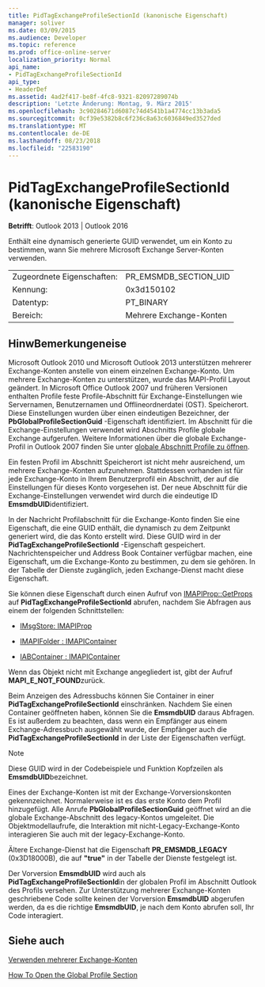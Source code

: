 ```yaml
---
title: PidTagExchangeProfileSectionId (kanonische Eigenschaft)
manager: soliver
ms.date: 03/09/2015
ms.audience: Developer
ms.topic: reference
ms.prod: office-online-server
localization_priority: Normal
api_name:
- PidTagExchangeProfileSectionId
api_type:
- HeaderDef
ms.assetid: 4ad2f417-be8f-4fc8-9321-82097289074b
description: 'Letzte Änderung: Montag, 9. März 2015'
ms.openlocfilehash: 3c90284671d6087c74d4541b1a4774cc13b3ada5
ms.sourcegitcommit: 0cf39e5382b8c6f236c8a63c6036849ed3527ded
ms.translationtype: MT
ms.contentlocale: de-DE
ms.lasthandoff: 08/23/2018
ms.locfileid: "22583190"
---
```

# <a name="pidtagexchangeprofilesectionid-canonical-property"></a>PidTagExchangeProfileSectionId (kanonische Eigenschaft)

  
  
**Betrifft**: Outlook 2013 | Outlook 2016 
  
Enthält eine dynamisch generierte GUID verwendet, um ein Konto zu bestimmen, wann Sie mehrere Microsoft Exchange Server-Konten verwenden.
  
|||
|:-----|:-----|
|Zugeordnete Eigenschaften:  <br/> |PR_EMSMDB_SECTION_UID  <br/> |
|Kennung:  <br/> |0x3d150102  <br/> |
|Datentyp:  <br/> |PT_BINARY  <br/> |
|Bereich:  <br/> |Mehrere Exchange-Konten  <br/> |
   
## <a name="remarks"></a>HinwBemerkungeneise

Microsoft Outlook 2010 und Microsoft Outlook 2013 unterstützen mehrerer Exchange-Konten anstelle von einem einzelnen Exchange-Konto. Um mehrere Exchange-Konten zu unterstützen, wurde das MAPI-Profil Layout geändert. In Microsoft Office Outlook 2007 und früheren Versionen enthalten Profile feste Profile-Abschnitt für Exchange-Einstellungen wie Servernamen, Benutzernamen und Offlineordnerdatei (OST). Speicherort. Diese Einstellungen wurden über einen eindeutigen Bezeichner, der **PbGlobalProfileSectionGuid** -Eigenschaft identifiziert. Im Abschnitt für die Exchange-Einstellungen verwendet wird Abschnitts Profile globale Exchange aufgerufen. Weitere Informationen über die globale Exchange-Profil in Outlook 2007 finden Sie unter [globale Abschnitt Profile zu öffnen](http://support.microsoft.com/kb/188482).
  
Ein festen Profil im Abschnitt Speicherort ist nicht mehr ausreichend, um mehrere Exchange-Konten aufzunehmen. Stattdessen vorhanden ist für jede Exchange-Konto in Ihrem Benutzerprofil ein Abschnitt, der auf die Einstellungen für dieses Konto vorgesehen ist. Der neue Abschnitt für die Exchange-Einstellungen verwendet wird durch die eindeutige ID **EmsmdbUID**identifiziert.
  
In der Nachricht Profilabschnitt für die Exchange-Konto finden Sie eine Eigenschaft, die eine GUID enthält, die dynamisch zu dem Zeitpunkt generiert wird, die das Konto erstellt wird. Diese GUID wird in der **PidTagExchangeProfileSectionId** -Eigenschaft gespeichert. Nachrichtenspeicher und Address Book Container verfügbar machen, eine Eigenschaft, um die Exchange-Konto zu bestimmen, zu dem sie gehören. In der Tabelle der Dienste zugänglich, jeden Exchange-Dienst macht diese Eigenschaft. 
  
Sie können diese Eigenschaft durch einen Aufruf von [IMAPIProp::GetProps](imapiprop-getprops.md) auf **PidTagExchangeProfileSectionId** abrufen, nachdem Sie Abfragen aus einem der folgenden Schnittstellen: 
  
- [IMsgStore: IMAPIProp](imsgstoreimapiprop.md)
    
- [IMAPIFolder : IMAPIContainer](imapifolderimapicontainer.md)
    
- [IABContainer : IMAPIContainer](iabcontainerimapicontainer.md)
    
Wenn das Objekt nicht mit Exchange angegliedert ist, gibt der Aufruf **MAPI_E_NOT_FOUND**zurück.
  
Beim Anzeigen des Adressbuchs können Sie Container in einer **PidTagExchangeProfileSectionId** einschränken. Nachdem Sie einen Container geöffneten haben, können Sie die **EmsmdbUID** daraus Abfragen. Es ist außerdem zu beachten, dass wenn ein Empfänger aus einem Exchange-Adressbuch ausgewählt wurde, der Empfänger auch die **PidTagExchangeProfileSectionId** in der Liste der Eigenschaften verfügt. 
  
> [!NOTE]
> Diese GUID wird in der Codebeispiele und Funktion Kopfzeilen als **EmsmdbUID**bezeichnet. 
  
Eines der Exchange-Konten ist mit der Exchange-Vorversionskonten gekennzeichnet. Normalerweise ist es das erste Konto dem Profil hinzugefügt. Alle Anrufe **PbGlobalProfileSectionGuid** geöffnet wird an die globale Exchange-Abschnitt des legacy-Kontos umgeleitet. Die Objektmodellaufrufe, die Interaktion mit nicht-Legacy-Exchange-Konto interagieren Sie auch mit der legacy-Exchange-Konto. 
  
Ältere Exchange-Dienst hat die Eigenschaft **PR_EMSMDB_LEGACY** (0x3D18000B), die auf **"true"** in der Tabelle der Dienste festgelegt ist. 
  
Der Vorversion **EmsmdbUID** wird auch als **PidTagExchangeProfileSectionId**in der globalen Profil im Abschnitt Outlook des Profils versehen. Zur Unterstützung mehrerer Exchange-Konten geschriebene Code sollte keinen der Vorversion **EmsmdbUID** abgerufen werden, da es die richtige **EmsmdbUID**, je nach dem Konto abrufen soll, Ihr Code interagiert.
  
## <a name="see-also"></a>Siehe auch



[Verwenden mehrerer Exchange-Konten](using-multiple-exchange-accounts.md)


[How To Open the Global Profile Section](http://support.microsoft.com/kb/188482)

